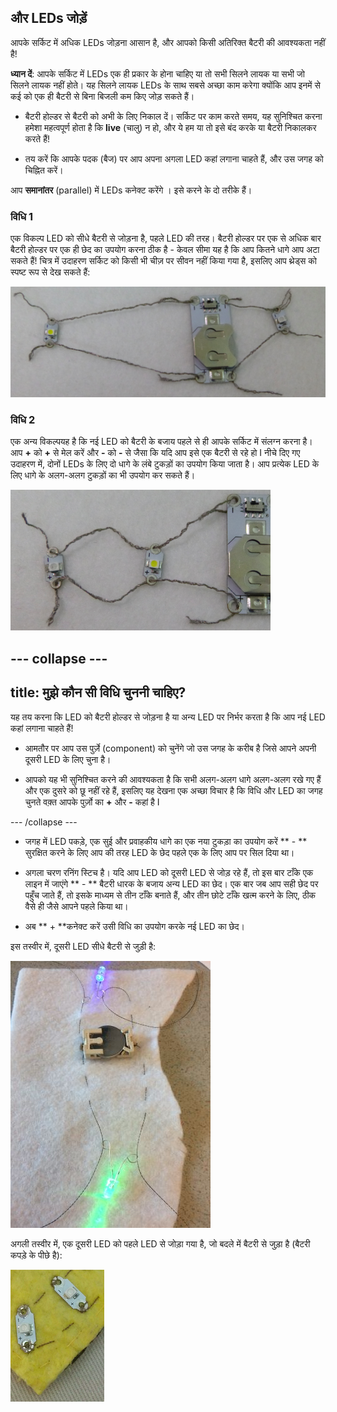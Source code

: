 ## और LEDs जोड़ें

आपके सर्किट में अधिक LEDs जोड़ना आसान है, और आपको किसी अतिरिक्त बैटरी की आवश्यकता नहीं है!

**ध्यान दें**: आपके सर्किट में LEDs एक ही प्रकार के होना चाहिए या तो सभी सिलने लायक या सभी जो सिलने लायक नहीं होते। यह सिलने लायक LEDs के साथ सबसे अच्छा काम करेगा क्योंकि आप इनमें से कई को एक ही बैटरी से बिना बिजली कम किए जोड़ सकते हैं।

+ बैटरी होल्डर से बैटरी को अभी के लिए निकाल दें। सर्किट पर काम करते समय, यह सुनिश्चित करना हमेशा महत्वपूर्ण होता है कि **live** (चालु) न हो, और ये हम या तो इसे बंद करके या बैटरी निकालकर करते हैं!

+ तय करें कि आपके पदक (बैज) पर आप अपना अगला LED कहां लगाना चाहते हैं, और उस जगह को चिह्नित करें।

आप **समानांतर** (parallel) में LEDs कनेक्ट करेंगे । इसे करने के दो तरीके हैं।

### विधि 1

एक विकल्प LED को सीधे बैटरी से जोड़ना है, पहले LED की तरह। बैटरी होल्डर पर एक से अधिक बार बैटरी होल्डर पर एक ही छेद का उपयोग करना ठीक है - केवल सीमा यह है कि आप कितने धागे आप अटा सकते हैं! चित्र में उदाहरण सर्किट को किसी भी चीज़ पर सीवन नहीं किया गया है, इसलिए आप थ्रेड्स को स्पष्ट रूप से देख सकते हैं:

![](images/more_leds_separate.png)

### विधि 2

एक अन्य विकल्पयह है कि नई LED को बैटरी के बजाय पहले से ही आपके सर्किट में संलग्न करना है। आप **+** को **+** से मेल करें और **-** को **-** से जैसा कि यदि आप इसे एक बैटरी से रहे हो I नीचे दिए गए उदाहरण में, दोनों LEDs के लिए दो धागे के लंबे टुकड़ों का उपयोग किया जाता है। आप प्रत्येक LED के लिए धागे के अलग-अलग टुकड़ों का भी उपयोग कर सकते हैं।

![](images/more_leds_extended.png)

--- collapse ---
---
title: मुझे कौन सी विधि चुननी चाहिए?
---

यह तय करना कि LED को बैटरी होल्डर से जोड़ना है या अन्य LED पर निर्भर करता है कि आप नई LED कहां लगाना चाहते हैं!

+ आमतौर पर आप उस पुर्ज़े (component) को चुनेंगे जो उस जगह के करीब है जिसे आपने अपनी दूसरी LED के लिए चुना है।

+ आपको यह भी सुनिश्चित करने की आवश्यकता है कि सभी अलग-अलग धागे अलग-अलग रखे गए हैं और एक दुसरे को छू नहीं रहे हैं, इसलिए यह देखना एक अच्छा विचार है कि विधि और LED का जगह चुनते वक़्त आपके पुर्ज़ो का **+** और **-** कहां है I

--- /collapse ---

+ जगह में LED पकड़े, एक सुई और प्रवाहकीय धागे का एक नया टुकड़ा का उपयोग करें ** - ** सुरक्षित करने के लिए आप की तरह LED के छेद पहले एक के लिए आप पर सिल दिया था।

+ अगला चरण रनिंग स्टिच है। यदि आप LED को दूसरी LED से जोड़ रहे हैं, तो इस बार टाँके एक लाइन में जाएंगे ** - ** बैटरी धारक के बजाय अन्य LED का छेद। एक बार जब आप सही छेद पर पहुँच जाते हैं, तो इसके माध्यम से तीन टाँके बनाते हैं, और तीन छोटे टाँके खत्म करने के लिए, ठीक वैसे ही जैसे आपने पहले किया था।

+ अब ** + **कनेक्ट करें उसी विधि का उपयोग करके नई LED का छेद।

इस तस्वीर में, दूसरी LED सीधे बैटरी से जुड़ी है:

![](images/second_led.JPG)

अगली तस्वीर में, एक दूसरी LED को पहले LED से जोड़ा गया है, जो बदले में बैटरी से जुड़ा है (बैटरी कपड़े के पीछे है):

![](images/second_led2.png)
